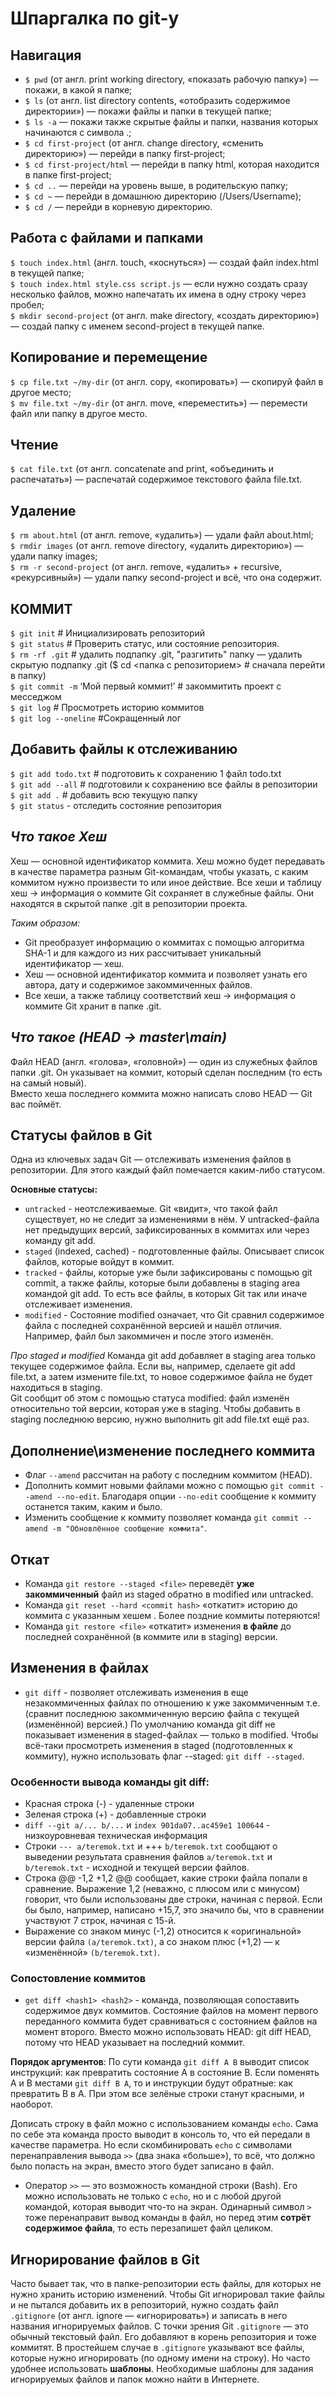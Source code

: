 # Шпаргалка по git-у

## **Навигация**

* `$ pwd` (от англ. print working directory, «показать рабочую папку») — покажи, в какой я папке;<br>
* `$ ls` (от англ. list directory contents, «отобразить содержимое директории») — покажи файлы и папки в текущей папке;<br>
* `$ ls -a` — покажи также скрытые файлы и папки, названия которых начинаются с символа .;<br>
* `$ cd first-project` (от англ. change directory, «сменить директорию») — перейди в папку first-project;<br>
* `$ cd first-project/html` — перейди в папку html, которая находится в папке first-project;<br>
* `$ cd ..` — перейди на уровень выше, в родительскую папку;<br>
* `$ cd ~` — перейди в домашнюю директорию (/Users/Username);<br>
* `$ cd /` — перейди в корневую директорию.<br>

## **Работа с файлами и папками**

`$ touch index.html` (англ. touch, «коснуться») — создай файл index.html в текущей папке;<br>
`$ touch index.html style.css script.js` — если нужно создать сразу несколько файлов, можно напечатать их имена в одну строку через пробел;<br>
`$ mkdir second-project` (от англ. make directory, «создать директорию») — создай папку с именем second-project в текущей папке.<br>

## **Копирование и перемещение**
`$ cp file.txt ~/my-dir` (от англ. copy, «копировать») — скопируй файл в другое место;<br>
`$ mv file.txt ~/my-dir` (от англ. move, «переместить») — перемести файл или папку в другое место.<br>


## **Чтение**
`$ cat file.txt` (от англ. concatenate and print, «объединить и распечатать») — распечатай содержимое текстового файла file.txt.<br>


## **Удаление**
`$ rm about.html` (от англ. remove, «удалить») — удали файл about.html;<br>
`$ rmdir images` (от англ. remove directory, «удалить директорию») — удали папку images;<br>
`$ rm -r second-project` (от англ. remove, «удалить» + recursive, «рекурсивный») — удали папку second-project и всё, что она содержит.<br>


## **КОММИТ**

`$ git init` # Инициализировать репозиторий<br>
`$ git status` # Проверить статус, или состояние репозитория.<br>
`$ rm -rf .git` # удалить подпапку .git, "разгитить" папку — удалить скрытую подпапку .git ($ cd <папка с репозиторием> # сначала перейти в папку)<br>
`$ git commit -m` ‘Мой первый коммит!’ # закоммитить проект с месседжом<br>
`$ git log` # Просмотреть историю коммитов<br>
`$ git log --oneline` #Сокращенный лог


## **Добавить файлы к отслеживанию**

`$ git add todo.txt` # подготовить к сохранению 1 файл todo.txt<br>
`$ git add --all` # подготовили к сохранению все файлы в репозитории<br>
`$ git add .` # добавить всю текущую папку<br>
`$ git status` - отследить состояние репозитория <br>

## *Что такое Хеш*

Хеш — основной идентификатор коммита. Хеш можно будет передавать в качестве параметра разным Git-командам, чтобы указать, с каким коммитом нужно произвести то или иное действие.
Все хеши и таблицу хеш → информация о коммите Git сохраняет в служебные файлы. Они находятся в скрытой папке .git в репозитории проекта.<br>


*Таким образом:*<br>
* Git преобразует информацию о коммитах с помощью алгоритма SHA-1 и для каждого из них рассчитывает уникальный идентификатор — хеш.<br>
* Хеш — основной идентификатор коммита и позволяет узнать его автора, дату и содержимое закоммиченных файлов.<br>
* Все хеши, а также таблицу соответствий хеш → информация о коммите Git хранит в папке .git.<br>

## *Что такое (HEAD -> master\main)*

Файл HEAD (англ. «голова», «головной») — один из служебных файлов папки .git. Он указывает на коммит, который сделан последним (то есть на самый новый).<br>
Вместо хеша последнего коммита можно написать слово HEAD — Git вас поймёт.<br>

## Статусы файлов в Git

Одна из ключевых задач Git — отслеживать изменения файлов в репозитории. Для этого каждый файл помечается каким-либо статусом.


**Основные статусы:**
* `untracked` - неотслеживаемые. Git «видит», что такой файл существует, но не следит за изменениями в нём. У untracked-файла нет предыдущих версий, зафиксированных в коммитах или через команду git add.<br>
* `staged` (indexed, cached) - подготовленные файлы. Описывает список файлов, которые войдут в коммит.<br> 
* `tracked` -  файлы, которые уже были зафиксированы с помощью git commit, а также файлы, которые были добавлены в staging area командой git add. То есть все файлы, в которых Git так или иначе отслеживает изменения.<br>
* `modified` - Состояние modified означает, что Git сравнил содержимое файла с последней сохранённой версией и нашёл отличия. Например, файл был закоммичен и после этого изменён.<br>


*Про staged и modified*
Команда git add добавляет в staging area только текущее содержимое файла. Если вы, например, сделаете git add file.txt, а затем измените file.txt, то новое содержимое файла не будет находиться в staging.<br>
Git сообщит об этом с помощью статуса modified: файл изменён относительно той версии, которая уже в staging. Чтобы добавить в staging последнюю версию, нужно выполнить git add file.txt ещё раз.<br>

## Дополнение\изменение последнего коммита


* Флаг `--amend` рассчитан на работу с последним коммитом (HEAD).<br>
* Дополнить коммит новыми файлами можно с помощью `git commit --amend --no-edit`. Благодаря опции `--no-edit` сообщение к коммиту останется таким, каким и было.<br>
* Изменить сообщение к коммиту позволяет команда `git commit --amend -m "Обновлённое сообщение коммита"`.<br>

## Откат

* Команда `git restore --staged <file>` переведёт **уже закоммиченный** файл из staged обратно в modified или untracked.<br>
* Команда `git reset --hard <commit hash>` «откатит» историю до коммита с указанным хешем <hash>. Более поздние коммиты потеряются!<br>
* Команда `git restore <file>` «откатит» изменения **в файле** до последней сохранённой (в коммите или в staging) версии.<br>

## Изменения в файлах

* `git diff` - позволяет отслеживать изменения в еще незакоммиченных файлах по отношению к уже закоммиченным т.е. (сравнит последнюю закоммиченную версию файла с текущей (изменённой) версией.) По умолчанию команда git diff не показывает изменения в staged-файлах — только в modified. Чтобы всё-таки просмотреть изменения в staged (подготовленных к коммиту), нужно использовать флаг --staged: `git diff --staged`.<br> 

### Особенности вывода команды git diff:

* Красная строка (-) - удаленные строки<br>
* Зеленая строка (+) - добавленные строки<br>
* `diff --git a/... b/...` и `index 901da07..ac459e1 100644` - низкоуровневая техническая информация<br>
* Строки `--- a/teremok.txt` и +++ `b/teremok.txt` сообщают о выведении результата сравнения файлов `a/teremok.txt` и `b/teremok.txt` - исходной и текущей версии файлов.<br>
* Строка @@ -1,2 +1,2 @@ сообщает, какие строки файла попали в сравнение. Выражение 1,2 (неважно, с плюсом или с минусом) говорит, что были использованы две строки, начиная с первой. Если бы было, например, написано +15,7, это значило бы, что в сравнении участвуют 7 строк, начиная с 15-й.<br>
* Выражение со знаком минус (-1,2) относится к «оригинальной» версии файла `(a/teremok.txt)`, а со знаком плюс (+1,2) — к «изменённой» `(b/teremok.txt)`.<br>

### Сопостовление коммитов

* `get diff <hash1> <hash2>` - команда, позволяющая сопоставить содержимое двух коммитов. Состояние файлов на момент первого переданного коммита будет сравниваться с состоянием файлов на момент второго. Вместо <hash2> можно использовать HEAD: git diff <hash1> HEAD, потому что HEAD указывает на последний коммит.<br>

**Порядок аргументов**: По сути команда `git diff A B` выводит список инструкций: как превратить состояние A в состояние B. Если поменять A и B местами `git diff B A`, то и инструкции будут обратные: как превратить B в A. При этом все зелёные строки станут красными, и наоборот.<br>

Дописать строку в файл можно с использованием команды `echo`. Сама по себе эта команда просто выводит в консоль то, что ей передали в качестве параметра. Но если скомбинировать `echo` с символами перенаправления вывода `>>` (два знака «больше»), то всё, что должно было попасть на экран, вместо этого будет записано в файл.<br>

* Оператор `>>` — это возможность командной строки (Bash). Его можно использовать не только с `echo`, но и с любой другой командой, которая выводит что-то на экран.
Одинарный символ `>` тоже перенаправит вывод команды в файл, но перед этим **сотрёт содержимое файла**, то есть перезапишет файл целиком.

## Игнорирование файлов в Git

Часто бывает так, что в папке-репозитории есть файлы, для которых не нужно хранить историю изменений. Чтобы Git игнорировал такие файлы и не пытался добавить их в репозиторий, нужно создать файл `.gitignore` (от англ. ignore — «игнорировать») и записать в него названия игнорируемых файлов. С точки зрения Git `.gitignore` — это обычный текстовый файл. Его добавляют в корень репозитория и тоже коммитят. В простейшем случае в `.gitignore` указывают все файлы, которые нужно игнорировать (по одному имени на строку). Но часто удобнее использовать **шаблоны**. Необходимые шаблоны для задания игнорируемых файлов и папок можно найти в Интернете. <br> 